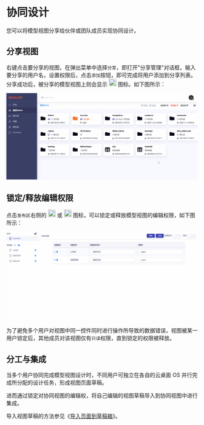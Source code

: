 # 协同设计

您可以将模型视图分享给伙伴或团队成员实现协同设计。

## 分享视图

右键点击要分享的视图，在弹出菜单中选择`分享`，即打开"分享管理"对话框，输入要分享的用户名，设置权限后，点击`添加`按钮，即可完成将用户添加到分享列表。分享成功后，被分享的模型视图上则会显示 <img src="./././././media/logo/sharebutton.png" width="20" height="20"> 图标。如下图所示：

![Matrix.OS](../../../../../media/os/tools/modelview/sharemodelview.gif "分享视图")

## 锁定/释放编辑权限

点击`发布区`右侧的 <img src="./././././media/logo/lockbutton.png" width="20" height="20"> 或 <img src="./././././media/logo/unlockbutton.png" width="20" height="20"> 图标，可以锁定或释放模型视图的编辑权限，如下图所示：

![Matrix.OS](../../../../../media/os/tools/modelview/lockmodelview.gif "锁定释放视图编辑权限")

为了避免多个用户对视图中同一控件同时进行操作所导致的数据错误，视图被某一用户锁定后，其他成员对该视图仅有`只读`权限，直到锁定的权限被释放。

## 分工与集成

当多个用户协同完成模型视图设计时，不同用户可独立在各自的云桌面 OS 并行完成所分配的设计任务，形成视图页面草稿。

进而通过锁定对协同视图的编辑权，将自己编辑的视图草稿导入到协同视图中进行集成。

导入视图草稿的方法参见《[导入页面到草稿箱](zh-cn/userguide/os/tools/modelview/draftbox.md)》。

